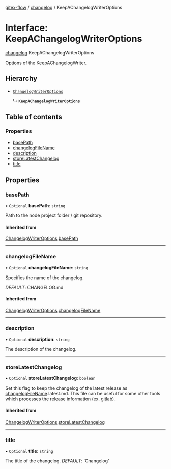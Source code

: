 [gitex-flow](../README.md) / [changelog](../modules/changelog.md) / KeepAChangelogWriterOptions

# Interface: KeepAChangelogWriterOptions

[changelog](../modules/changelog.md).KeepAChangelogWriterOptions

Options of the KeepAChangelogWriter.

## Hierarchy

- [`ChangelogWriterOptions`](changelog.ChangelogWriterOptions.md)

  ↳ **`KeepAChangelogWriterOptions`**

## Table of contents

### Properties

- [basePath](changelog.KeepAChangelogWriterOptions.md#basepath)
- [changelogFileName](changelog.KeepAChangelogWriterOptions.md#changelogfilename)
- [description](changelog.KeepAChangelogWriterOptions.md#description)
- [storeLatestChangelog](changelog.KeepAChangelogWriterOptions.md#storelatestchangelog)
- [title](changelog.KeepAChangelogWriterOptions.md#title)

## Properties

### basePath

• `Optional` **basePath**: `string`

Path to the node project folder / git repository.

#### Inherited from

[ChangelogWriterOptions](changelog.ChangelogWriterOptions.md).[basePath](changelog.ChangelogWriterOptions.md#basepath)

___

### changelogFileName

• `Optional` **changelogFileName**: `string`

Specifies the name of the changelog.

*DEFAULT*: CHANGELOG.md

#### Inherited from

[ChangelogWriterOptions](changelog.ChangelogWriterOptions.md).[changelogFileName](changelog.ChangelogWriterOptions.md#changelogfilename)

___

### description

• `Optional` **description**: `string`

The description of the changelog.

___

### storeLatestChangelog

• `Optional` **storeLatestChangelog**: `boolean`

Set this flag to keep the changelog of the latest release as [changelogFileName](changelog.KeepAChangelogWriterOptions.md#changelogfilename).latest.md.
This file can be useful for some other tools which processes the release information (ex. gitlab).

#### Inherited from

[ChangelogWriterOptions](changelog.ChangelogWriterOptions.md).[storeLatestChangelog](changelog.ChangelogWriterOptions.md#storelatestchangelog)

___

### title

• `Optional` **title**: `string`

The title of the changelog.
*DEFAULT*: 'Changelog'
